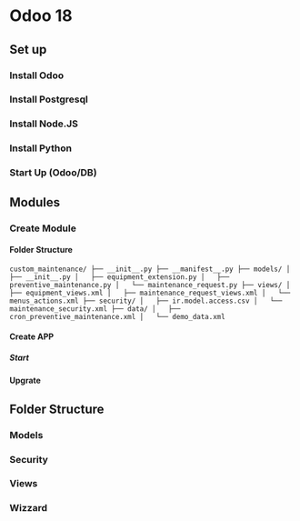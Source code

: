 # Odoo 18

## Set up
### Install Odoo
### Install Postgresql
### Install Node.JS
### Install Python
### Start Up (Odoo/DB)

## Modules
### Create Module
#### Folder Structure
`custom_maintenance/
├── __init__.py
├── __manifest__.py
├── models/
│   ├── __init__.py
│   ├── equipment_extension.py
│   ├── preventive_maintenance.py
│   └── maintenance_request.py
├── views/
│   ├── equipment_views.xml
│   ├── maintenance_request_views.xml
│   └── menus_actions.xml
├── security/
│   ├── ir.model.access.csv
│   └── maintenance_security.xml
├── data/
│   ├── cron_preventive_maintenance.xml
│   └── demo_data.xml
`



#### Create APP
##### Start
#### Upgrate 

## Folder Structure
### Models
### Security
### Views
### Wizzard

